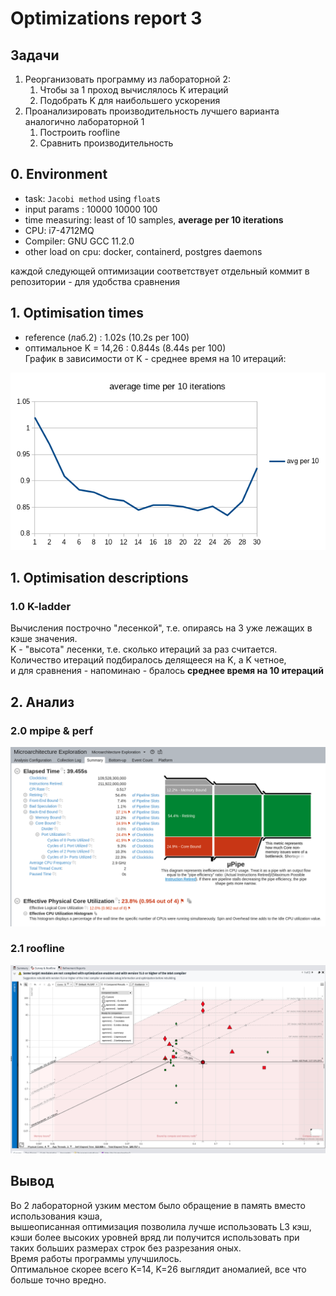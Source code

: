 # Optimizations report 3

## Задачи

1. Реорганизовать программу из лабораторной 2:
    1. Чтобы за 1 проход вычислялось K итераций
    2. Подобрать K для наибольшего ускорения
2. Проанализировать производительность лучшего варианта аналогично лабораторной 1
    1. Построить roofline 
    2. Сравнить производительность

## 0. Environment

- task: `Jacobi method` using `float`s
- input params  : 10000 10000 100
- time measuring: least of 10 samples, **average per 10 iterations**
- CPU: i7-4712MQ  
- Compiler: GNU GCC 11.2.0
- other load on cpu: docker, containerd, postgres daemons

каждой следующей оптимизации соответствует отдельный коммит в репозитории - для удобства сравнения

## 1. Optimisation times

- reference (лаб.2)     : 1.02s (10.2s per 100)  
- оптимальное K = 14,26     : 0.844s (8.44s per 100)  
График в зависимости от K - среднее время на 10 итераций:  

![times](vtune/times.png "times")

## 1. Optimisation descriptions

### 1.0 K-ladder
Вычисления построчно "лесенкой", т.е. опираясь на 3 уже лежащих в кэше значения.  
K - "высота" лесенки, т.е. сколько итераций за раз считается.  
Количество итераций подбиралось делящееся на K, а K четное,  
и для сравнения - напоминаю - бралось **среднее время на 10 итераций**

## 2. Анализ

### 2.0 mpipe & perf

![mpipe](vtune/mpipe.png "mpipe")

### 2.1 roofline

![all roofline](vtune/roofline.png "all roofline")


## Вывод

Во 2 лабораторной узким местом было обращение в память вместо использования кэша,  
вышеописанная оптимизация позволила лучше использовать L3 кэш,  
кэши более высоких уровней вряд ли получится использовать при таких больших размерах строк без разрезания оных.  
Время работы программы улучшилось.  
Оптимальное скорее всего K=14, K=26 выглядит аномалией, все что больше точно вредно.
